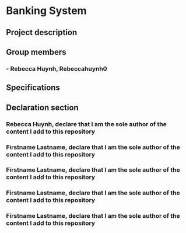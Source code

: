 # Banking System

## Project description
### 

## Group members
### - Rebecca Huynh, Rebeccahuynh0
### 
###
### 
###

## Specifications
### 

## Declaration section
### Rebecca Huynh, declare that I am the sole author of the content I add to this repository 

### Firstname Lastname, declare that I am the sole author of the content I add to this repository 

### Firstname Lastname, declare that I am the sole author of the content I add to this repository 

### Firstname Lastname, declare that I am the sole author of the content I add to this repository 

### Firstname Lastname, declare that I am the sole author of the content I add to this repository 
